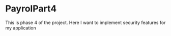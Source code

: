 # PayrolPart4
This is phase 4 of the project. Here I want to implement security features for my application 
